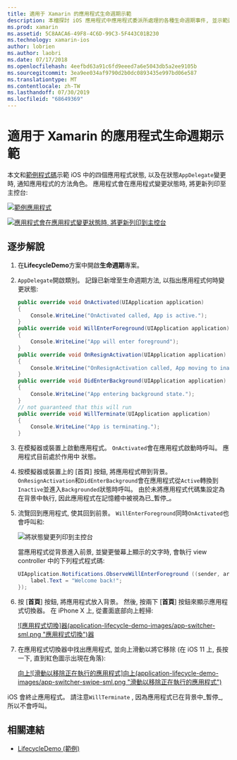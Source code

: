 ```yaml
---
title: 適用于 Xamarin 的應用程式生命週期示範
description: 本檔探討 iOS 應用程式中應用程式委派所處理的各種生命週期事件, 並示範這些事件的處理時機和方式。
ms.prod: xamarin
ms.assetid: 5C8AACA6-49F8-4C6D-99C3-5F443C01B230
ms.technology: xamarin-ios
author: lobrien
ms.author: laobri
ms.date: 07/17/2018
ms.openlocfilehash: 4eefbd63a91c6fd9eeed7a6e5043db5a2ee9105b
ms.sourcegitcommit: 3ea9ee034af9790d2b0dc0893435e997bd06e587
ms.translationtype: MT
ms.contentlocale: zh-TW
ms.lasthandoff: 07/30/2019
ms.locfileid: "68649369"
---
```

# <a name="application-lifecycle-demo-for-xamarinios"></a>適用于 Xamarin 的應用程式生命週期示範

本文和[範例程式碼](https://docs.microsoft.com/samples/xamarin/ios-samples/lifecycledemo)示範 iOS 中的四個應用程式狀態, 以及在狀態`AppDelegate`變更時, 通知應用程式的方法角色。 應用程式會在應用程式變更狀態時, 將更新列印至主控台:

[![](application-lifecycle-demo-images/image3-sml.png "範例應用程式")](application-lifecycle-demo-images/image3.png#lightbox)

[![](application-lifecycle-demo-images/image4.png "應用程式會在應用程式變更狀態時, 將更新列印到主控台")](application-lifecycle-demo-images/image4.png#lightbox)

## <a name="walkthrough"></a>逐步解說

1. 在**LifecycleDemo**方案中開啟**生命週期**專案。
1. `AppDelegate`開啟類別。 記錄已新增至生命週期方法, 以指出應用程式何時變更狀態:

    ```csharp
    public override void OnActivated(UIApplication application)
    {
        Console.WriteLine("OnActivated called, App is active.");
    }
    public override void WillEnterForeground(UIApplication application)
    {
        Console.WriteLine("App will enter foreground");
    }
    public override void OnResignActivation(UIApplication application)
    {
        Console.WriteLine("OnResignActivation called, App moving to inactive state.");
    }
    public override void DidEnterBackground(UIApplication application)
    {
        Console.WriteLine("App entering background state.");
    }
    // not guaranteed that this will run
    public override void WillTerminate(UIApplication application)
    {
        Console.WriteLine("App is terminating.");
    }
    ```

1. 在模擬器或裝置上啟動應用程式。 `OnActivated`會在應用程式啟動時呼叫。 應用程式目前處於作用中  狀態。
1. 按模擬器或裝置上的 [首頁] 按鈕, 將應用程式帶到背景。 `OnResignActivation`和`DidEnterBackground`會在應用程式從`Active`轉換到`Inactive`並進入`Backgrounded`狀態時呼叫。 由於未將應用程式代碼集設定為在背景中執行, 因此應用程式在記憶體中被視為已_暫停_。
1. 流覽回到應用程式, 使其回到前景。 `WillEnterForeground`同時`OnActivated`也會呼叫和:

    ![](application-lifecycle-demo-images/image4.png "將狀態變更列印到主控台")

    當應用程式從背景進入前景, 並變更螢幕上顯示的文字時, 會執行 view controller 中的下列程式程式碼:

    ```csharp
    UIApplication.Notifications.ObserveWillEnterForeground ((sender, args) => {
        label.Text = "Welcome back!";
    });
    ```

1. 按 [**首頁**] 按鈕, 將應用程式放入背景。 然後, 按兩下 [**首頁**] 按鈕來顯示應用程式切換器。 在 iPhone X 上, 從畫面底部向上輕掃:

    [![應用程式切換]器(application-lifecycle-demo-images/app-switcher-sml.png "應用程式切換")器](application-lifecycle-demo-images/app-switcher.png#lightbox)
  
1. 在應用程式切換器中找出應用程式, 並向上滑動以將它移除 (在 iOS 11 上, 長按一下, 直到紅色圖示出現在角落):

    [向上![滑動以移除正在執行的應用程式]向上(application-lifecycle-demo-images/app-switcher-swipe-sml.png "滑動以移除正在執行的應用程式")](application-lifecycle-demo-images/app-switcher-swipe.png#lightbox)

iOS 會終止應用程式。 請注意`WillTerminate` , 因為應用程式已在背景中_暫停_, 所以不會呼叫。

## <a name="related-links"></a>相關連結

- [LifecycleDemo (範例)](https://docs.microsoft.com/samples/xamarin/ios-samples/lifecycledemo)
